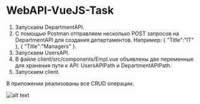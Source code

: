 # WebAPI-VueJS-Task

1. Запускаем DepartmentAPI.
2. С помощью Postman отправляем несколько POST запросов на DepartmentAPI для создания департаментов. Например:
        {
          "Title":"IT"
        },
        {
          "Title":"Managers"
        }.
3. Запускаем UsersAPI.
4. В файле client/src/components/Empl.vue объявлены две переменные для хранения пути к API: UsersAPIPath и DepartmentAPIPath.
4. Запускаем client.

В приложении реализованы все CRUD операции.

![alt text](file:///C:/Users/arsty/Pictures/1.png)
